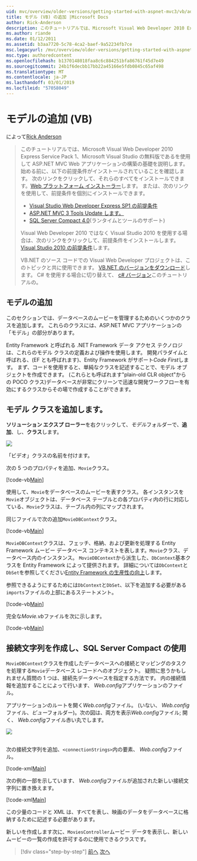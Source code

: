 ```yaml
---
uid: mvc/overview/older-versions/getting-started-with-aspnet-mvc3/vb/adding-a-model
title: モデル (VB) の追加 |Microsoft Docs
author: Rick-Anderson
description: このチュートリアルでは、Microsoft Visual Web Developer 2010 Express Service Pack 1、これを使用して ASP.NET MVC Web アプリケーションの構築の基礎を説明しています.
ms.author: riande
ms.date: 01/12/2011
ms.assetid: b3aa7720-5c78-4ca2-baef-9a52234fb7ce
msc.legacyurl: /mvc/overview/older-versions/getting-started-with-aspnet-mvc3/vb/adding-a-model
msc.type: authoredcontent
ms.openlocfilehash: b1370148018faa8c6c884251bfa86761f45d7e49
ms.sourcegitcommit: 24b1f6decbb17bb22a45166e5fdb0845c65af498
ms.translationtype: MT
ms.contentlocale: ja-JP
ms.lasthandoff: 03/01/2019
ms.locfileid: "57058049"
---
```

<a name="adding-a-model-vb"></a>モデルの追加 (VB)
====================
によって[Rick Anderson]((https://twitter.com/RickAndMSFT))

> このチュートリアルでは、Microsoft Visual Web Developer 2010 Express Service Pack 1、Microsoft Visual Studio の無料版であるを使用して ASP.NET MVC Web アプリケーションの構築の基礎を説明します。 始める前に、以下の前提条件がインストールされていることを確認します。 次のリンクをクリックして、それらのすべてをインストールできます。[Web プラットフォーム インストーラー](https://www.microsoft.com/web/gallery/install.aspx?appid=VWD2010SP1Pack)します。 または、次のリンクを使用して、前提条件を個別にインストールできます。
> 
> - [Visual Studio Web Developer Express SP1 の前提条件](https://www.microsoft.com/web/gallery/install.aspx?appid=VWD2010SP1Pack)
> - [ASP.NET MVC 3 Tools Update します。](https://www.microsoft.com/web/gallery/install.aspx?appsxml=&amp;appid=MVC3)
> - [SQL Server Compact 4.0](https://www.microsoft.com/web/gallery/install.aspx?appid=SQLCE;SQLCEVSTools_4_0)(ランタイムとツールのサポート)
> 
> Visual Web Developer 2010 ではなく Visual Studio 2010 を使用する場合は、次のリンクをクリックして、前提条件をインストールします。[Visual Studio 2010 の前提条件](https://www.microsoft.com/web/gallery/install.aspx?appsxml=&amp;appid=VS2010SP1Pack)します。
> 
> VB.NET のソース コードでの Visual Web Developer プロジェクトは、このトピックと共に使用できます。 [VB.NET のバージョンをダウンロード](https://code.msdn.microsoft.com/Introduction-to-MVC-3-10d1b098)します。 C# を使用する場合に切り替えて、 [c# バージョン](../cs/adding-a-model.md)このチュートリアルの。


## <a name="adding-a-model"></a>モデルの追加

このセクションでは、データベースのムービーを管理するためのいくつかのクラスを追加します。 これらのクラスには、ASP.NET MVC アプリケーションの「モデル」の部分があります。

Entity Framework と呼ばれる .NET Framework データ アクセス テクノロジは、これらのモデル クラスの定義および操作を使用します。 開発パラダイムと呼ばれる、(EF とも呼ばれます)、Entity Framework がサポート*Code First*します。 まず、コードを使用すると、単純なクラスを記述することで、モデル オブジェクトを作成できます。 (これらとも呼ばれます"plain-old CLR object"からの POCO クラス)データベースが非常にクリーンで迅速な開発ワークフローを有効にするクラスからその場で作成することができます。

## <a name="adding-model-classes"></a>モデル クラスを追加します。

**ソリューション エクスプ ローラー**を右クリックして、*モデル*フォルダーで、**追加**、し、**クラス**します。

![](adding-a-model/_static/image1.png)

「ビデオ」クラスの名前を付けます。

次の 5 つのプロパティを追加、`Movie`クラス。

[!code-vb[Main](adding-a-model/samples/sample1.vb)]

使用して、`Movie`をデータベースのムービーを表すクラス。 各インスタンスを`Movie`オブジェクトは、データベース テーブルとの各プロパティ内の行に対応している、`Movie`クラスは、テーブル内の列にマップされます。

同じファイルで次の追加`MovieDBContext`クラス。

[!code-vb[Main](adding-a-model/samples/sample2.vb)]

`MovieDBContext`クラスは、フェッチ、格納、および更新を処理する Entity Framework ムービー データベース コンテキストを表します。`Movie`クラス、データベース内のインスタンス。 `MovieDBContext`から派生した、`DbContext`基本クラスを Entity Framework によって提供されます。 詳細については`DbContext`と`DbSet`を参照してください[Entity Framework の生産性の向上](https://blogs.msdn.com/b/efdesign/archive/2010/06/21/productivity-improvements-for-the-entity-framework.aspx?wa=wsignin1.0)します。

参照できるようにするためには`DbContext`と`DbSet`、以下を追加する必要がある`imports`ファイルの上部にあるステートメント。

[!code-vb[Main](adding-a-model/samples/sample3.vb)]

完全な*Movie.vb*ファイルを次に示します。

[!code-vb[Main](adding-a-model/samples/sample4.vb)]

## <a name="creating-a-connection-string-and-working-with-sql-server-compact"></a>接続文字列を作成し、SQL Server Compact の使用

`MovieDBContext`クラスを作成したデータベースへの接続とマッピングのタスクを処理する`Movie`データベース レコードへのオブジェクト。 疑問に思うかもしれません質問の 1 つは、接続先データベースを指定する方法です。 内の接続情報を追加することによって行います、 *Web.config*アプリケーションのファイル。

アプリケーションのルートを開く*Web.config*ファイル。 (いない、 *Web.config*ファイル、*ビュー*フォルダー)。次の図は、両方を表示*Web.config*ファイル; 開く、 *Web.config*ファイル赤い丸でします。

![](adding-a-model/_static/image2.png)

## 

次の接続文字列を追加、`<connectionStrings>`内の要素、 *Web.config*ファイル。

[!code-xml[Main](adding-a-model/samples/sample5.xml)]

次の例の一部を示しています、 *Web.config*ファイルが追加された新しい接続文字列に置き換えます。

[!code-xml[Main](adding-a-model/samples/sample6.xml)]

この少量のコードと XML は、すべてを表し、映画のデータをデータベースに格納するために記述する必要があります。

新しいを作成します次に、`MoviesController`ムービー データを表示し、新しいムービーの一覧の作成を許可するのに使用できるクラスです。

> [!div class="step-by-step"]
> [前へ](adding-a-view.md)
> [次へ](accessing-your-models-data-from-a-controller.md)
